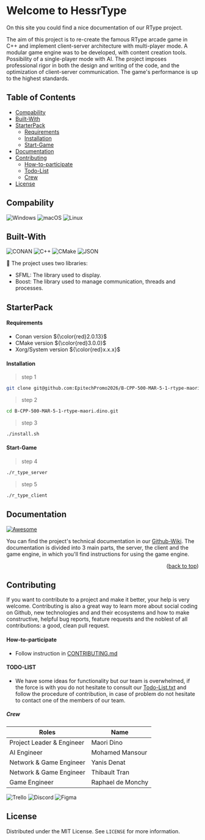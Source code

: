 # Welcome to HessrType

On this site you could find a nice documentation of our RType project.

The aim of this project is to re-create the famous RType arcade game in C++ and implement client-server architecture with multi-player mode. A modular game engine was to be developed, with content creation tools. Possibility of a single-player mode with AI. The project imposes professional rigor in both the design and writing of the code, and the optimization of client-server communication. The game's performance is up to the highest standards.
</div>


## Table of Contents

- [Compability](#compability)
- [Built-With](#built-with)
- [StarterPack](#starterpack)
  * [Requirements](#requirements)
  * [Installation](#installation)
  * [Start-Game](#start-game)
- [Documentation](#documentation)
- [Contributing](#contributing)
  * [How-to-participate](#how-to-participate)
  * [Todo-List](#todo-list)
  * [Crew](#crew)
- [License](#license)




 ## Compability


![Windows](https://img.shields.io/badge/Windows-0078D6?style=for-the-badge&logo=windows&logoColor=white)
![macOS](https://img.shields.io/badge/mac%20os-000000?style=for-the-badge&logo=macos&logoColor=F0F0F0)
![Linux](https://img.shields.io/badge/Linux-FCC624?style=for-the-badge&logo=linux&logoColor=black)


## Built-With


![CONAN](https://img.shields.io/badge/Conan-6699CB.svg?style=for-the-badge&logo=Conan&logoColor=white)
![C++](https://img.shields.io/badge/c++-%2300599C.svg?style=for-the-badge&logo=c%2B%2B&logoColor=white)
![CMake](https://img.shields.io/badge/CMake-%23008FBA.svg?style=for-the-badge&logo=cmake&logoColor=white)
![JSON](https://img.shields.io/badge/json-5E5C5C?style=for-the-badge&logo=json&logoColor=white)

📁 The project uses two libraries:

* SFML: The library used to display.
* Boost: The library used to manage communication, threads and processes.

 
## StarterPack


#### Requirements

* Conan version ${\color{red}2.0.13}$
* CMake version ${\color{red}3.0.0}$
* Xorg/System version ${\color{red}x.x.x}$


#### Installation


> step 1
```sh
git clone git@github.com:EpitechPromo2026/B-CPP-500-MAR-5-1-rtype-maori.dino.git
```

> step 2
```sh
cd B-CPP-500-MAR-5-1-rtype-maori.dino.git
```

> step 3
```sh
./install.sh
```

#### Start-Game

> step 4
```sh
./r_type_server
```

> step 5
```sh
./r_type_client
```

## Documentation
[![Awesome](https://awesome.re/badge.svg)](https://awesome.re)

You can find the project's technical documentation in our [Github-Wiki](https://github.com/EpitechPromo2026/B-CPP-500-MAR-5-1-rtype-maori.dino/wiki/RTYPE). The documentation is divided into 3 main parts, the server, the client and the game engine, in which you'll find instructions for using the game engine.

<p align="right">(<a href="#R-TYPE">back to top</a>)</p>


## Contributing

If you want to contribute to a project and make it better, your help is very welcome. Contributing is also a great way to learn more about social coding on Github, new technologies and and their ecosystems and how to make constructive, helpful bug reports, feature requests and the noblest of all contributions: a good, clean pull request.


#### How-to-participate

* Follow instruction in [CONTRIBUTING.md](https://github.com/EpitechPromo2026/B-CPP-500-MAR-5-1-rtype-maori.dino/blob/main/CONTRIBUTING.md)


#### TODO-LIST

* We have some ideas for functionality but our team is overwhelmed, if the force is with you do not hesitate to consult our [Todo-List.txt](https://github.com/EpitechPromo2026/B-CPP-500-MAR-5-1-rtype-maori.dino/blob/main/Todo-List.txt) and follow the procedure of contribution, in case of problem do not hesitate to contact one of the members of our team.

<!-- TEAM -->

##### Crew

| Roles | Name |
| ------ | ------ |
| Project Leader & Engineer  | Maori Dino |
| AI Engineer |  Mohamed Mansour |
| Network & Game Engineer | Yanis Denat |
| Network & Game Engineer | Thibault Tran |
| Game Engineer | Raphael de Monchy |

![Trello](https://img.shields.io/badge/Trello-%23026AA7.svg?style=for-the-badge&logo=Trello&logoColor=white) ![Discord](https://img.shields.io/badge/Discord-%235865F2.svg?style=for-the-badge&logo=discord&logoColor=white) ![Figma](https://img.shields.io/badge/figma-%23F24E1E.svg?style=for-the-badge&logo=figma&logoColor=white)



<!-- LICENSE -->
## License

Distributed under the MIT License. See `LICENSE` for more information.

